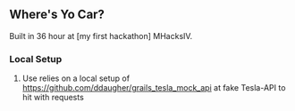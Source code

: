 ## Where's Yo Car?

Built in 36 hour at [my first hackathon] MHacksIV. 

### Local Setup
1. Use relies on a local setup of https://github.com/ddaugher/grails_tesla_mock_api at fake Tesla-API to hit with requests